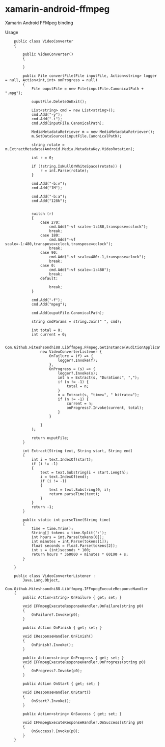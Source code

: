 # xamarin-android-ffmpeg
Xamarin Android FFMpeg binding

Usage

        public class VideoConverter 
        {

            public VideoConverter()
            {

            }

            public File convertFile(File inputFile, Action<string> logger = null, Action<int,int> onProgress = null)
            {
                File ouputFile = new File(inputFile.CanonicalPath + ".mpg");

                ouputFile.DeleteOnExit();

                List<string> cmd = new List<string>();
                cmd.Add("-y");
                cmd.Add("-i");
                cmd.Add(inputFile.CanonicalPath);

                MediaMetadataRetriever m = new MediaMetadataRetriever();
                m.SetDataSource(inputFile.CanonicalPath);

                string rotate = m.ExtractMetadata(Android.Media.MetadataKey.VideoRotation);

                int r = 0;

                if (!string.IsNullOrWhiteSpace(rotate)) {
                    r = int.Parse(rotate);
                }

                cmd.Add("-b:v");
                cmd.Add("1M");

                cmd.Add("-b:a");
                cmd.Add("128k");


                switch (r)
                {
                    case 270:
                        cmd.Add("-vf scale=-1:480,transpose=cclock");
                        break;
                    case 180:
                        cmd.Add("-vf scale=-1:480,transpose=cclock,transpose=cclock");
                        break;
                    case 90:
                        cmd.Add("-vf scale=480:-1,transpose=clock");
                        break;
                    case 0:
                        cmd.Add("-vf scale=-1:480");
                        break;
                    default:

                        break;
                }

                cmd.Add("-f");
                cmd.Add("mpeg");

                cmd.Add(ouputFile.CanonicalPath);

                string cmdParams = string.Join(" ", cmd);

                int total = 0;
                int current = 0;

                Com.Github.Hiteshsondhi88.Libffmpeg.FFmpeg.GetInstance(AuditionApplication.Current).ExecuteAndWait(cmdParams,
                    new VideoConverterListener {
                        OnFailure = (f) => {
                            logger?.Invoke(f);
                        },
                        OnProgress = (s) => {
                            logger?.Invoke(s);
                            int n = Extract(s, "Duration:", ",");
                            if (n != -1) {
                                total = n;
                            }
                            n = Extract(s, "time=", " bitrate=");
                            if (n != -1) {
                                current = n;
                                onProgress?.Invoke(current, total);
                            }
                        }
                    
                    }
                );

                return ouputFile;
            }

            int Extract(String text, String start, String end)
            {
                int i = text.IndexOf(start);
                if (i != -1)
                {
                    text = text.Substring(i + start.Length);
                    i = text.IndexOf(end);
                    if (i != -1)
                    {
                        text = text.Substring(0, i);
                        return parseTime(text);
                    }
                }
                return -1;
            }

            public static int parseTime(String time)
            {
                time = time.Trim();
                String[] tokens = time.Split(':');
                int hours = int.Parse(tokens[0]);
                int minutes = int.Parse(tokens[1]);
                float seconds = float.Parse(tokens[2]);
                int s = (int)seconds * 100;
                return hours * 360000 + minutes * 60100 + s;
            }

        }

        public class VideoConverterListener :
            Java.Lang.Object,
            Com.Github.Hiteshsondhi88.Libffmpeg.IFFmpegExecuteResponseHandler
        {
            public Action<string> OnFailure { get; set; }

            void IFFmpegExecuteResponseHandler.OnFailure(string p0)
            {
                OnFailure?.Invoke(p0);
            }

            public Action OnFinish { get; set; }

            void IResponseHandler.OnFinish()
            {
                OnFinish?.Invoke();
            }

            public Action<string> OnProgress { get; set; }
            void IFFmpegExecuteResponseHandler.OnProgress(string p0)
            {
                OnProgress?.Invoke(p0);
            }

            public Action OnStart { get; set; }

            void IResponseHandler.OnStart()
            {
                OnStart?.Invoke();
            }

            public Action<string> OnSuccess { get; set; }

            void IFFmpegExecuteResponseHandler.OnSuccess(string p0)
            {
                OnSuccess?.Invoke(p0);
            }
        }
